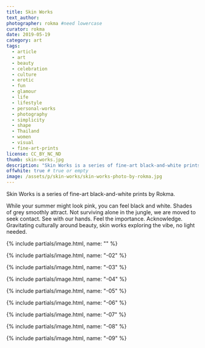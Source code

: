 ```yaml
---
title: Skin Works
text_author:
photographer: rokma #need lowercase
curator: rokma
date: 2019-05-19
category: art
tags:
  - article
  - art
  - beauty
  - celebration
  - culture
  - erotic
  - fun
  - glamour
  - life
  - lifestyle
  - personal-works
  - photography
  - simplicity
  - shape
  - Thailand
  - women
  - visual
  - fine-art-prints
license: CC_BY_NC_ND
thumb: skin-works.jpg
description: "Skin Works is a series of fine-art black-and-white prints by Rokma. While your summer might look pink, you can feel black and white. Shades of grey smoothly attract. Not surviving alone in the jungle, we are moved to seek contact. See with our hands. Feel the importance. Acknowledge. Culturally gravitating around beauty, skin works exploring the vibe, no light needed."
offwhite: true # true or empty
image: /assets/p/skin-works/skin-works-photo-by-rokma.jpg
---
```


Skin Works is a series of fine-art black-and-white prints by Rokma.

While your summer might look pink, you can feel black and white. Shades of grey smoothly attract. Not surviving alone in the jungle, we are moved to seek contact. See with our hands. Feel the importance. Acknowledge. Gravitating culturally around beauty, skin works exploring the vibe, no light needed.

{% include partials/image.html, name: "" %}

{% include partials/image.html, name: "-02" %}

{% include partials/image.html, name: "-03" %}

{% include partials/image.html, name: "-04" %}

{% include partials/image.html, name: "-05" %}

{% include partials/image.html, name: "-06" %}

{% include partials/image.html, name: "-07" %}

{% include partials/image.html, name: "-08" %}

{% include partials/image.html, name: "-09" %}
